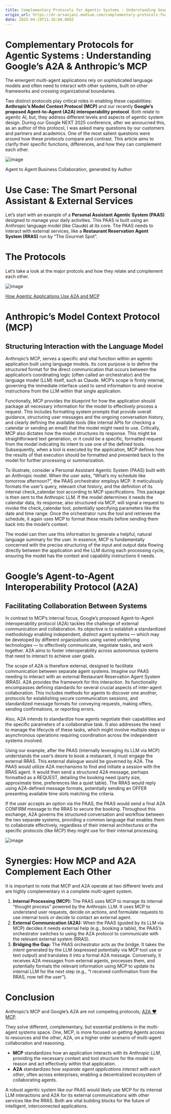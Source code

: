 ```yaml
---
title: Complementary Protocols for Agentic Systems : Understanding Google’s A2A &amp; Anthropic’s MCP
origin_url: https://dr-arsanjani.medium.com/complementary-protocols-for-agentic-systems-understanding-googles-a2a-anthropic-s-mcp-47f5e66b6486
date: 2025-04-19T11:16:04.060Z
---
```


# Complementary Protocols for Agentic Systems : Understanding Google’s A2A & Anthropic’s MCP

The emergent multi-agent applications rely on sophisticated language models and often need to interact with other systems, built on other frameworks and crossing organizational boundaries.

Two distinct protocols play critical roles in enabling these capabilities: **Anthropic’s Model Context Protocol (MCP)** and our recently **Google’s proposed Agent-to-Agent (A2A) interoperability protocol**. Both relate to agentic AI, but, they address different levels and aspects of agentic system design. During our Google NEXT 2025 conference, after we annoucned this, as an author of this protocol, I was asked many questions by our customers and partners and academics. One of the most salient questions were around how these protocols compare and contrast. This article aims to clarify their specific functions, differences, and how they can complement each other.

![image](https://github.com/user-attachments/assets/88120176-8139-4744-a7a0-71a72b0f2de8)

Agent to Agent Business Collaboration, generated by Author

# Use Case: The Smart Personal Assistant & External Services

Let’s start with an example of a **Personal Assistant Agentic System (PAAS)** designed to manage your daily activities. This PAAS is built using an Anthropic language model (like Claude) at its core. The PAAS needs to interact with external services, like a **Restaurant Reservation Agent System (RRAS)** run by “The Gourmet Spot”.

# The Protocols

Let’s take a look at the major protcols and how they relate and complement each other.

![image](https://github.com/user-attachments/assets/3bebb5b2-6595-48d3-a642-ddfc93b92d68)

[How Agentic Applications Use A2A and MCP](https://google.github.io/A2A/images/a2a_mcp.png)

# Anthropic’s Model Context Protocol (MCP)

## **Structuring Interaction with the Language Model**

Anthropic’s MCP, serves a specific and vital function within an agentic application built using language models. Its core purpose is to define the structured format for the direct communication that occurs between the application’s coordinating logic (often called an orchestrator) and the language model (LLM) itself, such as Claude. MCP’s scope is firmly internal, governing the immediate interface used to send information to and receive instructions from the LLM within that single application.

Functionally, MCP provides the blueprint for how the application should package all necessary information for the model to effectively process a request. This includes formatting system prompts that provide overall guidance, structuring user messages and the ongoing conversation history, and clearly defining the available tools (like internal APIs for checking a calendar or sending an email) that the model might need to use. Critically, MCP also dictates how the model structures its response. This might be straightforward text generation, or it could be a specific, formatted request from the model indicating its intent to use one of the defined tools. Subsequently, when a tool is executed by the application, MCP defines how the results of that execution should be formatted and presented back to the model for further processing or summarization.

To illustrate, consider a Personal Assistant Agentic System (PAAS) built with an Anthropic model. When the user asks, “What’s my schedule like tomorrow afternoon?”, the PAAS orchestrator employs MCP. It meticulously formats the user’s query, relevant chat history, and the definition of its internal check\_calendar tool according to MCP specifications. This package is then sent to the Anthropic LLM. If the model determines it needs the calendar data, its response, also structured via MCP, will signal a request to invoke the check\_calendar tool, potentially specifying parameters like the date and time range. Once the orchestrator runs the tool and retrieves the schedule, it again uses MCP to format these results before sending them back into the model’s context.

The model can then use this information to generate a helpful, natural language summary for the user. In essence, MCP is fundamentally concerned with the precise structuring of the input and output data flowing directly between the application and the LLM during each processing cycle, ensuring the model has the context and capability instructions it needs.

# Google’s Agent-to-Agent Interoperability Protocol (A2A)

## Facilitating Collaboration Between Systems

In contrast to MCP’s internal focus, Google’s proposed Agent-to-Agent interoperability protocol (A2A) tackles the challenge of external communication and collaboration. Its objective is to establish a standardized methodology enabling independent, distinct agent systems — which may be developed by different organizations using varied underlying technologies — to effectively communicate, negotiate tasks, and work together. A2A aims to foster interoperability across autonomous systems that need to interact to achieve user goals.

The scope of A2A is therefore external, designed to facilitate communication between separate agent systems. Imagine our PAAS needing to interact with an external Restaurant Reservation Agent System (RRAS). A2A provides the framework for this interaction. Its functionality encompasses defining standards for several crucial aspects of inter-agent collaboration. This includes methods for agents to discover one another, protocols for establishing secure communication sessions, and standardized message formats for conveying requests, making offers, sending confirmations, or reporting errors.

Also, A2A intends to standardize how agents negotiate their capabilities and the specific parameters of a collaborative task. It also addresses the need to manage the lifecycle of these tasks, which might involve multiple steps or asynchronous operations requiring coordination across the independent systems involved.

Using our example, after the PAAS (internally leveraging its LLM via MCP) understands the user’s desire to book a restaurant, it must engage the external RRAS. This external dialogue would be governed by A2A. The PAAS would utilize A2A mechanisms to find and initiate a session with the RRAS agent. It would then send a structured A2A message, perhaps formatted as a REQUEST, detailing the booking need (party size, approximate time, preferences like a quiet table). The RRAS would reply using A2A-defined message formats, potentially sending an OFFER presenting available time slots matching the criteria.

If the user accepts an option via the PAAS, the PAAS would send a final A2A CONFIRM message to the RRAS to secure the booking. Throughout this exchange, A2A governs the structured conversation and workflow between the two separate systems, providing a common language that enables them to collaborate effectively, regardless of their internal architectures or the specific protocols (like MCP) they might use for their internal processing.

![image](https://github.com/user-attachments/assets/11a0903b-cb61-4c5e-a8e2-df6dca821c2f)

# **Synergies: How MCP and A2A Complement Each Other**

It is important to note that MCP and A2A operate at two different levels and are highly complementary in a complete multi-agent system.

1.  **Internal Processing (MCP):** The PAAS uses MCP to manage its internal “thought process” powered by the Anthropic LLM. It uses MCP to understand user requests, decide on actions, and formulate requests to use internal tools _or_ decide to contact an external agent.
2.  **External Communication (A2A):** When the PAAS (guided by its LLM via MCP) decides it needs external help (e.g., booking a table), the PAAS’s orchestrator switches to using the A2A protocol to communicate with the relevant external system (RRAS).
3.  **Bridging the Gap:** The PAAS orchestrator acts as the bridge. It takes the _intent_ generated by the LLM (expressed potentially via MCP tool use or text output) and translates it into a formal A2A message. Conversely, it receives A2A messages from external agents, processes them, and potentially formats the relevant information using MCP to update its internal LLM for the next step (e.g., “I received confirmation from the RRAS, now tell the user”).

# **Conclusion**

Anthropic’s MCP and Google’s A2A are not competing protocols; [A2A ❤️ MCP](https://google.github.io/A2A/#/topics/a2a_and_mcp?id=a2a-%e2%9d%a4%ef%b8%8f-mcp).

They solve different, complementary, but essential problems in the multi-agent systems space. One, MCP, is more focused on getting Agents access to resources and the other, A2A, on a higher order scenario of multi-agent collaboration and reasoning.

*   **MCP** standardizes how an application interacts _with its Anthropic LLM_, providing the necessary context and tool structure for the model to reason and act effectively within that application.
*   **A2A** standardizes how _separate agent applications interact with each other_, often across enterprises; enabling a decentralized ecosystem of collaborating agents.

A robust agentic system like our PAAS would likely use MCP for its internal LLM interactions and A2A for its external communications with other services like the RRAS. Both are vital building blocks for the future of intelligent, interconnected applications.
